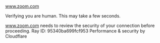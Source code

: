 www.zoom.com

Verifying you are human. This may take a few seconds.

www.zoom.com needs to review the security of your connection before proceeding.
Ray ID: 95340ba699fcf953
Performance & security by Cloudflare